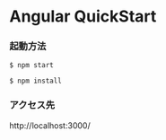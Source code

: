 # Angular QuickStart

### 起動方法

```
$ npm start
```

```
$ npm install
```

### アクセス先
http://localhost:3000/

